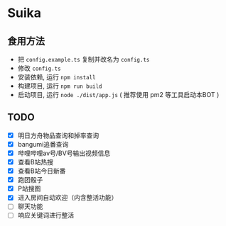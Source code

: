 # Suika
## 食用方法
- 把 `config.example.ts` 复制并改名为 `config.ts`
- 修改 `config.ts`
- 安装依赖, 运行 `npm install`
- 构建项目, 运行 `npm run build`
- 启动项目, 运行 `node ./dist/app.js` ( 推荐使用 pm2 等工具启动本BOT )

## TODO
- [x] 明日方舟物品查询和掉率查询
- [x] bangumi追番查询
- [x] 哔哩哔哩av号/BV号输出视频信息
- [x] 查看B站热搜
- [x] 查看B站今日新番
- [x] 跑团骰子
- [x] P站搜图
- [x] 进入房间自动欢迎（内含整活功能）
- [ ] 聊天功能
- [ ] 响应关键词进行整活

